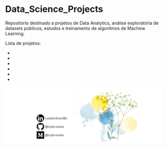 # Data_Science_Projects

Repositório destinado a projetos de Data Analytics, análise exploratória de datasets públicos, estudos e treinamento de algoritmos de Machine Learning.

Lista de projetos:

-
-
-
-
-
-

![logo_lcpbrandao](logo_lcpbrandao.png)

